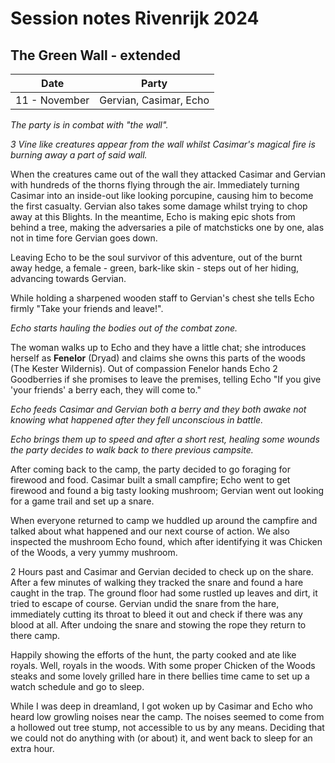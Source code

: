 # Session notes Rivenrijk 2024

## The Green Wall - extended

| Date | Party
|-|-
| 11 - November | Gervian, Casimar, Echo

*The party is in combat with "the wall".*

*3 Vine like creatures appear from the wall whilst Casimar's magical fire is burning away a part of said wall.*

When the creatures came out of the wall they attacked Casimar and Gervian with hundreds of the thorns flying through the air. Immediately turning Casimar into an inside-out like looking porcupine, causing him to become the first casualty. Gervian also takes some damage whilst trying to chop away at this Blights. In the meantime, Echo is making epic shots from behind a tree, making the adversaries a pile of matchsticks one by one, alas not in time fore Gervian goes down.

Leaving Echo to be the soul survivor of this adventure, out of the burnt away hedge, a female - green, bark-like skin - steps out of her hiding, advancing towards Gervian.

While holding a sharpened wooden staff to Gervian's chest she tells Echo firmly "Take your friends and leave!".

*Echo starts hauling the bodies out of the combat zone.*

The woman walks up to Echo and they have a little chat; she introduces herself as __Fenelor__ (Dryad) and claims she owns this parts of the woods (The Kester Wildernis). Out of compassion Fenelor hands Echo 2 Goodberries if she promises to leave the premises, telling Echo "If you give 'your friends' a berry each, they will come to."

*Echo feeds Casimar and Gervian both a berry and they both awake not knowing what happened after they fell unconscious in battle.*

*Echo brings them up to speed and after a short rest, healing some wounds the party decides to walk back to there previous campsite.*

After coming back to the camp, the party decided to go foraging for firewood and food. Casimar built a small campfire; Echo went to get firewood and found a big tasty looking mushroom; Gervian went out looking for a game trail and set up a snare.

When everyone returned to camp we huddled up around the campfire and talked about what happened and our next course of action. We also inspected the mushroom Echo found, which after identifying it was Chicken of the Woods, a very yummy mushroom.

2 Hours past and Casimar and Gervian decided to check up on the share. After a few minutes of walking they tracked the snare and found a hare caught in the trap. The ground floor had some rustled up leaves and dirt, it tried to escape of course. Gervian undid the snare from the hare, immediately cutting its throat to bleed it out and check if there was any blood at all. After undoing the snare and stowing the rope they return to there camp.

Happily showing the efforts of the hunt, the party cooked and ate like royals. Well, royals in the woods. With some proper Chicken of the Woods steaks and some lovely grilled hare in there bellies time came to set up a watch schedule and go to sleep.

While I was deep in dreamland, I got woken up by Casimar and Echo who heard low growling noises near the camp. The noises seemed to come from a hollowed out tree stump, not accessible to us by any means. Deciding that we could not do anything with (or about) it, and went back to sleep for an extra hour.
